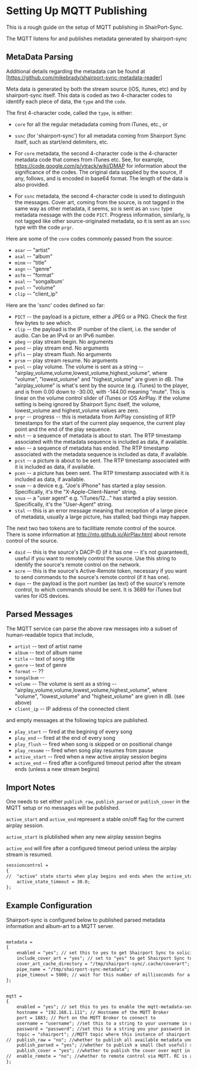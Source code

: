 Setting Up MQTT Publishing
====

This is a rough guide on the setup of MQTT publishing in ShairPort-Sync.


The MQTT listens for and publishes metadata generated by shairport-sync

MetaData Parsing
----


Additional details regarding the metadata can be found at [https://github.com/mikebrady/shairport-sync-metadata-reader]

Meta data is generated by both the stream source (iOS, itunes, etc) and by shairport-sync itself.  This data is coded as two 4-character codes to identify each piece of data, the `type` and the `code`.

The first 4-character code, called the `type`, is either:
 * `core` for all the regular metadadata coming from iTunes, etc., or
 * `ssnc` (for 'shairport-sync') for all metadata coming from Shairport Sync itself, such as start/end delimiters, etc.

* For `core` metadata, the second 4-character code is the 4-character metadata code that comes from iTunes etc. See, for example, https://code.google.com/p/ytrack/wiki/DMAP for information about the significance of the codes. The original data supplied by the source, if any, follows, and is encoded in base64 format. The length of the data is also provided.
* For `ssnc` metadata, the second 4-character code is used to distinguish the messages. Cover art, coming from the source, is not tagged in the same way as other metadata, it seems, so is sent as an `ssnc` type metadata message with the code `PICT`. Progress information, similarly, is not tagged like other source-originated metadata, so it is sent as an `ssnc` type with the code `prgr`.

Here are some of the `core` codes commonly passed from the source:
 * `asar` -- "artist"
 * `asal` -- "album"
 * `minm` -- "title"
 * `asgn` -- "genre"
 * `asfm` -- "format"
 * `asal` -- "songalbum'
 * `pvol` -- "volume"
 * `clip` -- "client_ip"

Here are the 'ssnc' codes defined so far:
 * `PICT` -- the payload is a picture, either a JPEG or a PNG. Check the first few bytes to see which.
 * `clip` -- the payload is the IP number of the client, i.e. the sender of audio. Can be an IPv4 or an IPv6 number.
 * `pbeg` -- play stream begin. No arguments
 * `pend` -- play stream end. No arguments
 * `pfls` -- play stream flush. No arguments
 * `prsm` -- play stream resume. No arguments
 * `pvol` -- play volume. The volume is sent as a string -- "airplay_volume,volume,lowest_volume,highest_volume", where "volume", "lowest_volume" and "highest_volume" are given in dB. The "airplay_volume" is what's sent by the source (e.g. iTunes) to the player, and is from 0.00 down to -30.00, with -144.00 meaning "mute". This is linear on the volume control slider of iTunes or iOS AirPlay. If the volume setting is being ignored by Shairport Sync itself, the volume, lowest_volume and highest_volume values are zero.
 * `prgr` -- progress -- this is metadata from AirPlay consisting of RTP timestamps for the start of the current play sequence, the current play point and the end of the play sequence.
 * `mdst` -- a sequence of metadata is about to start. The RTP timestamp associated with the metadata sequence is included as data, if available.
 * `mden` -- a sequence of metadata has ended. The RTP timestamp associated with the metadata sequence is included as data, if available.
 * `pcst` -- a picture is about to be sent. The RTP timestamp associated with it is included as data, if available.
 * `pcen` -- a picture has been sent. The RTP timestamp associated with it is included as data, if available.
 * `snam` -- a device e.g. "Joe's iPhone" has started a play session. Specifically, it's the "X-Apple-Client-Name" string.
 * `snua` -- a "user agent" e.g. "iTunes/12..." has started a play session. Specifically, it's the "User-Agent" string.
 * `stal` -- this is an error message meaning that reception of a large piece of metadata, usually a large picture, has stalled; bad things may happen.

The next two two tokens are to facilitiate remote control of the source. There is some information at http://nto.github.io/AirPlay.html about remote control of the source.
 * `daid` -- this is the source's DACP-ID (if it has one -- it's not guaranteed), useful if you want to remotely control the source. Use this string to identify the source's remote control on the network.
 * `acre` -- this is the source's Active-Remote token, necessary if you want to send commands to the source's remote control (if it has one).
 * `dapo` -- the payload is the port number (as text) of the source's remote control, to which commands should be sent. It is 3689 for iTunes but varies for iOS devices.



Parsed Messages
----

The MQTT service can parse the above raw messages into a subset of human-readable topics that include, 

* `artist` -- text of artist name 
* `album` -- text of album name
* `title` -- text of song title
* `genre` -- text of genre
* `format` -- ??
* `songalbum` -- 
* `volume` -- The volume is sent as a string -- "airplay_volume,volume,lowest_volume,highest_volume", where "volume", "lowest_volume" and "highest_volume" are given in dB. (see above)
* `client_ip` -- IP address of the connected client

and empty messages at the following topics are published.

* `play_start` -- fired at the begining of every song
* `play_end` -- fired at the end of every song
* `play_flush` -- fired when song is skipped or on positional change
* `play_resume` -- fired when song play resumes from pause
* `active_start` -- fired when a new active airplay session begins
* `active_end` -- fired after a configured timeout period after the stream ends (unless a new stream begins)

Import Notes
----

One needs to set either `publish_raw`, `publish_parsed` or `publish_cover` in the MQTT setup or no messages will be published.

`active_start` and `active_end` represent a stable on/off flag for the current airplay session.  

`active_start` is plublished when any new airplay session begins 

`active_end` will fire after a configured timeout period unless the airplay stream is resumed.

```xml
sessioncontrol =
{
//	"active" state starts when play begins and ends when the active_state_timeout has elapsed after play ends, unless another play session starts before the timeout has fully elapsed.
	active_state_timeout = 30.0;
};
```



Example Configuration
----

Shairport-sync is configured below to published parsed metadata information and album-art to a MQTT server.

```xml

metadata =
{
	enabled = "yes"; // set this to yes to get Shairport Sync to solicit metadata from the source and to pass it on via a pipe
	include_cover_art = "yes"; // set to "yes" to get Shairport Sync to solicit cover art from the source and pass it via the pipe. You must also set "enabled" to "yes".
	cover_art_cache_directory = "/tmp/shairport-sync/.cache/coverart"; // artwork will be  stored in this directory if the dbus or MPRIS interfaces are enabled or if the MQTT client is in use. Set it to "" to prevent caching, which may be useful on some systems
	pipe_name = "/tmp/shairport-sync-metadata";
	pipe_timeout = 5000; // wait for this number of milliseconds for a blocked pipe to unblock before giving up
};


mqtt =
{
	enabled = "yes"; // set this to yes to enable the mqtt-metadata-service
	hostname = "192.168.1.111"; // Hostname of the MQTT Broker
	port = 1883; // Port on the MQTT Broker to connect to
	username = "username"; //set this to a string to your username in order to enable username authentication
	password = "password"; //set this to a string you your password in order to enable username & password authentication
	topic = "shairport"; //MQTT topic where this instance of shairport-sync should publish. If not set, the general.name value is used.
//	publish_raw = "no"; //whether to publish all available metadata under the codes given in the 'metadata' docs.
	publish_parsed = "yes"; //whether to publish a small (but useful) subset of metadata under human-understandable topics
	publish_cover = "yes"; //whether to publish the cover over mqtt in binary form. This may lead to a bit of load on the broker
//	enable_remote = "no"; //whether to remote control via MQTT. RC is available under `topic`/remote.
};
```

